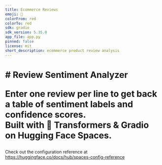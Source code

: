 ```yaml
---
title: Ecommerce Reviews
emoji: 🦀
colorFrom: red
colorTo: red
sdk: gradio
sdk_version: 5.35.0
app_file: app.py
pinned: false
license: mit
short_description: ecommerce product review analysis
---
```

<h1># Review Sentiment Analyzer

Enter one review per line to get back a table of sentiment labels and confidence scores.  
Built with 🤗 Transformers & Gradio on Hugging Face Spaces.
</h1>

Check out the configuration reference at https://huggingface.co/docs/hub/spaces-config-reference
